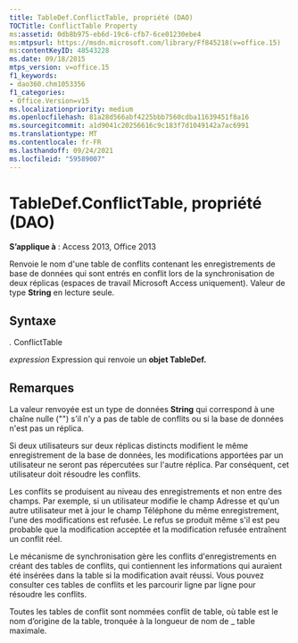 ```yaml
---
title: TableDef.ConflictTable, propriété (DAO)
TOCTitle: ConflictTable Property
ms:assetid: 0db8b975-eb6d-19c6-cfb7-6ce01230ebe4
ms:mtpsurl: https://msdn.microsoft.com/library/Ff845218(v=office.15)
ms:contentKeyID: 48543228
ms.date: 09/18/2015
mtps_version: v=office.15
f1_keywords:
- dao360.chm1053356
f1_categories:
- Office.Version=v15
ms.localizationpriority: medium
ms.openlocfilehash: 81a28d566abf4225bbb7560cdba11639451f8a16
ms.sourcegitcommit: a1d9041c20256616c9c183f7d1049142a7ac6991
ms.translationtype: MT
ms.contentlocale: fr-FR
ms.lasthandoff: 09/24/2021
ms.locfileid: "59589007"
---
```

# <a name="tabledefconflicttable-property-dao"></a>TableDef.ConflictTable, propriété (DAO)


**S’applique à** : Access 2013, Office 2013

Renvoie le nom d'une table de conflits contenant les enregistrements de base de données qui sont entrés en conflit lors de la synchronisation de deux réplicas (espaces de travail Microsoft Access uniquement). Valeur de type **String** en lecture seule.

## <a name="syntax"></a>Syntaxe

*.* ConflictTable

*expression* Expression qui renvoie un **objet TableDef.**

## <a name="remarks"></a>Remarques

La valeur renvoyée est un type de données **String** qui correspond à une chaîne nulle ("") s'il n'y a pas de table de conflits ou si la base de données n'est pas un réplica.

Si deux utilisateurs sur deux réplicas distincts modifient le même enregistrement de la base de données, les modifications apportées par un utilisateur ne seront pas répercutées sur l'autre réplica. Par conséquent, cet utilisateur doit résoudre les conflits.

Les conflits se produisent au niveau des enregistrements et non entre des champs. Par exemple, si un utilisateur modifie le champ Adresse et qu'un autre utilisateur met à jour le champ Téléphone du même enregistrement, l'une des modifications est refusée. Le refus se produit même s'il est peu probable que la modification acceptée et la modification refusée entraînent un conflit réel.

Le mécanisme de synchronisation gère les conflits d'enregistrements en créant des tables de conflits, qui contiennent les informations qui auraient été insérées dans la table si la modification avait réussi. Vous pouvez consulter ces tables de conflits et les parcourir ligne par ligne pour résoudre les conflits.

Toutes les tables de conflit sont nommées conflit de table, où table est le nom d’origine de la table, tronquée à la longueur de nom de \_ table maximale.

